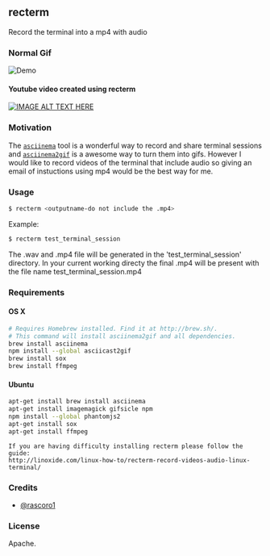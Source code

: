 ## recterm
Record the terminal into a mp4 with audio
### Normal Gif
![Demo](https://github.com/rascoro1/recterm/blob/master/github.gif)



#### Youtube video created using recterm
[![IMAGE ALT TEXT HERE](https://github.com/rascoro1/recterm/blob/master/youtube_screen_shot.png)](https://www.youtube.com/watch?v=K-b_44KZ4n4)

### Motivation

The [`asciinema`] tool is a wonderful way to record and share terminal sessions and [`asciinema2gif`] is a awesome way to turn them into gifs. However I would like to record videos of the terminal that include audio so giving an email of instuctions using mp4 would be the best way for me.

### Usage

```bash
$ recterm <outputname-do not include the .mp4>
```

Example:

```bash
$ recterm test_terminal_session
```
The .wav and .mp4 file will be generated in the 'test_terminal_session' directory. In your current working directy the final .mp4 will be present with the file name test_terminal_session.mp4

### Requirements

#### OS X

```bash
# Requires Homebrew installed. Find it at http://brew.sh/.
# This command will install asciinema2gif and all dependencies.
brew install asciinema
npm install --global asciicast2gif
brew install sox
brew install ffmpeg
```

#### Ubuntu

```bash
apt-get install brew install asciinema
apt-get install imagemagick gifsicle npm
npm install --global phantomjs2
apt-get install sox
apt-get install ffmpeg
```

```
If you are having difficulty installing recterm please follow the guide:
http://linoxide.com/linux-how-to/recterm-record-videos-audio-linux-terminal/
```

### Credits

* [@rascoro1]

### License

Apache.


[`asciinema`]: https://asciinema.org/
[`asciinema2gif`]: https://github.com/tav/asciinema2gif/
[asciinema terminal recordings]: https://asciinema.org/
[@rascoro1]: https://github.com/rascoro1/

